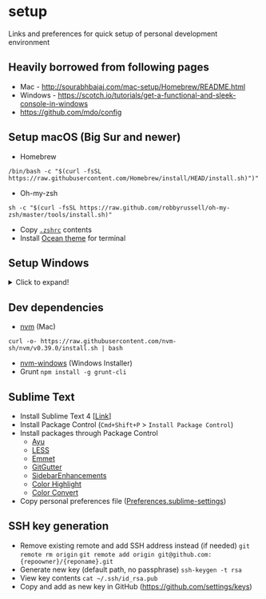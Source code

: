 # setup
Links and preferences for quick setup of personal development environment

## Heavily borrowed from following pages
- Mac - http://sourabhbajaj.com/mac-setup/Homebrew/README.html
- Windows - https://scotch.io/tutorials/get-a-functional-and-sleek-console-in-windows
- https://github.com/mdo/config

## Setup macOS (Big Sur and newer)
- Homebrew
```
/bin/bash -c "$(curl -fsSL https://raw.githubusercontent.com/Homebrew/install/HEAD/install.sh)")"
```
- Oh-my-zsh
```
sh -c "$(curl -fsSL https://raw.github.com/robbyrussell/oh-my-zsh/master/tools/install.sh)"
```
- Copy [`.zshrc`](.zshrc) contents
- Install [Ocean theme](https://github.com/mdo/ocean-terminal) for terminal


## Setup Windows
<details>
  <summary>Click to expand!</summary>
  
- Install [Git](https://git-scm.com/download/win)
- Install [ConEmu](https://conemu.github.io/)
- Choose `{Bash::Git bash}` as startup task on inital launch config
- Open Settings and Import [`ConEmu.xml`](ConEmu.xml)
- Copy [`.bash_profile`](.bash_profile) to User home directory (`%HOMEPATH`)
- If needed, add a line in bash profile to fast navigate to default dev directory `cd f:/dev`
- Reload bash profile `source ~/.bash_profile`
  
</details>


## Dev dependencies
- [nvm](https://github.com/creationix/nvm) (Mac)
```
curl -o- https://raw.githubusercontent.com/nvm-sh/nvm/v0.39.0/install.sh | bash
```
- [nvm-windows](https://github.com/coreybutler/nvm-windows) (Windows Installer)
- Grunt `npm install -g grunt-cli`


## Sublime Text
- Install Sublime Text 4 [[Link](http://www.sublimetext.com)]
- Install Package Control (`Cmd+Shift+P` > `Install Package Control`)
- Install packages through Package Control
  - [Ayu](https://github.com/dempfi/ayu)
  - [LESS](https://github.com/danro/LESS-sublime/)
  - [Emmet](https://github.com/sergeche/emmet-sublime/)
  - [GitGutter](https://github.com/jisaacks/GitGutter)
  - [SidebarEnhancements](https://github.com/titoBouzout/SideBarEnhancements)
  - [Color Highlight](https://github.com/Kronuz/ColorHighlight)
  - [Color Convert](https://github.com/zhouyuexie/ColorConvert)
- Copy personal preferences file ([Preferences.sublime-settings](/Preferences.sublime-settings))

## SSH key generation
- Remove existing remote and add SSH address instead (if needed)
  `git remote rm origin` `git remote add origin git@github.com:{repoowner}/{reponame}.git` 
- Generate new key (default path, no passphrase)
  `ssh-keygen -t rsa`
- View key contents
  `cat ~/.ssh/id_rsa.pub`
- Copy and add as new key in GitHub (https://github.com/settings/keys)
